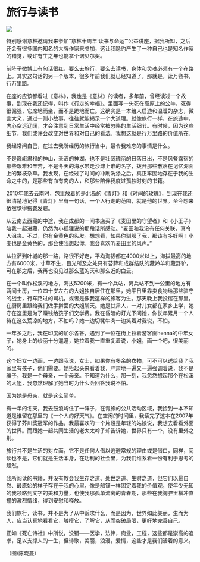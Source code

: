 # 旅行与读书

![](http://www.yilinzazhi.com/images/yili/yili201313/yili20131305-1-l.jpg)

特别感谢意林邀请我来参加“意林十周年‘读书与命运’”公益讲座，据我所知，之后还会有很多国内知名的大牌作家来参加，这让我隐约产生了一种自己也是知名作家的错觉，或许有生之年也能拿个诺贝尔奖。 

前阵子微博上有句话很红，要么去旅行，要么去读书，身体和灵魂必须有一个在路上。其实这句话的另一个版本，很多年前我们就已经知道了，那就是，读万卷书，行万里路。 

在座的应该都看过《意林》，我也是《意林》的读者，多年前，曾经读过一个故事，到现在我还记得，叫作《行走的幸福》。里面写一头死在高原上的公牛，死得很倔强，它席地而坐，而不是跪地而亡。这确实是一本给人启迪和温暖的杂志，微言大义，通过一则小故事，往往就能揭示一个大道理。就像旅行一样，在旅途中，内心空远辽阔，才会注意到日常生活中经常被忽略的生活细节。有时候，因为这些细节，我们或许会改变对世界和对自己的看法。我想这就是行万里路的价值所在。 

我经常问自己，在过去我所经历的旅行当中，最令我难忘的事情是什么。 

不是巍峨肃穆的神山，圣洁的神湖，也不是壮阔瑰丽的日落日出，不是风餐露宿的那些艰难和辛苦，不是冬天的海水带走沙滩上谁的名字，拨开那些散落在记忆湖面上的繁枝杂草。我发现，在经过了时间的冲刷洗涤之后，真正牢固地存在于我的生命之中的，是那些有血有肉的人，和那些陪伴我度过孤独时刻的书籍。 

2010年我去云南时，包里放着的是北岛的《青灯》和《时间的玫瑰》，到现在我还很清楚地记得《青灯》里有一句话，一个人行走的范围，就是他的世界。至今想来依然觉得振聋发聩。 

从云南去西藏的中途，我在成都的一间书店买了《麦田里的守望者》和《小王子》陪我一起进藏，仍然为小狐狸说的那段话所感动。“麦田和我没有任何关联，真令人沮丧。不过，你有金黄色的头发。想想看，如果你驯服了我，那该有多好啊！小麦也是金黄色的，那会使我想起你。我会喜欢听麦田里的风声。” 

从拉萨到叶城的那一路，路很不好走，平均海拔都在4000米以上，海拔最高的地方有6000米，寸草不生，目光所及之处只有苔藓和成群结队的藏羚羊和藏野驴，可在那之后，我再也没见过那么蓝的天和那么近的白云。 

在一个叫作松溪的地方，海拔5200米，有一个兵站，离兵站不到一公里的地方有两间土房，一位四十岁左右的大姐独自居住在那里，她平日里靠卖食物给那些驻守的战士，行车路过的司机，或者是像我这样的旅客为生。那天晚上我投宿在那里，在厨房里跟给我们做手擀面的大姐聊天。她是甘肃人，一对儿女都在家乡上学，她守在这里是为了赚钱给孩子们交学费。我在昏暗的灯光下问她，你长年累月一个人待在这么荒凉的地方，不怕吗？她一边切牦牛肉一边笑着对我说，不怕。 

一年多之后，我在印度的加尔各答，遇到了一位在街上拉着游客画henna的中年女子，她身上的纱丽十分邋遢，她拉着我一直重复着说，小姐，画一个吧，很美丽的。 

这个妇女一边画，一边跟我说，女士，如果你有多余的衣物，可不可以送给我？我家里有孩子，他们需要。她抬起头来看着我，严肃地一遍又一遍强调着说，我不是骗子，我是一个母亲，一个母亲。不知道为什么，那一刻，我忽然想起那个在松溪的大姐，我忽然理解了她当时为什么会回答我说不怕。 

因为她是母亲，就是这么简单。 

有一年的冬天，我去鼓浪屿住了一阵子，在青旅的公共活动区域，我捡到一本不知道是谁留在那里的《一个人的好天气》。在空闲的时间里，我读完了这本在2007年获得了芥川奖冠军的作品。我最喜欢的一个片段是年轻的姑娘说，我想去看看外面的世界。而跟她一起共同生活的老太太吟子却告诉她，世界只有一个，没有里外之别。 

旅行并不是生活的对立面，它不是任何人借以逃避常规的理由或是借口，同样，阅读也不是，它们就是生活本身，在功利的社会里，为我们维系着一份有利于思考的超然。 

我所阅读的书籍，并没有教会我生存之道、处世之道、生财之道，但它们以最自然、最原始的样子存在于我的心里，像是船锚一样固定着我的价值观，使年少无知的我领略到文字的美和力量，也使我那孤单流离的青春期，那些在我胸腔里横冲直撞的激烈情绪，得到安慰和释放。 

我们旅行，读书，并不是为了从中诉求什么，而是因为，世界如此美丽，生而为人，应当认真地看看它，触摸它，了解它，从而突破局限，更好地完善自己。 

正如《死亡诗社》中所说，没错——医学，法律，商业，工程，这些都是崇高的追求，足以支撑人的一生，但诗歌，美丽，浪漫，爱情，这些才是我们活着的意义。 

（图/陈晓蔓）